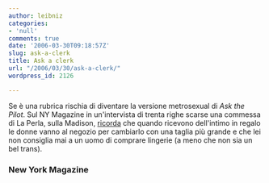 ```yaml
---
author: leibniz
categories:
- 'null'
comments: true
date: '2006-03-30T09:18:57Z'
slug: ask-a-clerk
title: Ask a clerk
url: "/2006/03/30/ask-a-clerk/"
wordpress_id: 2126

---
```

Se è una rubrica rischia di diventare la versione metrosexual di _Ask the Pilot_. Sul NY Magazine in un'intervista di trenta righe scarse una commessa di La Perla, sulla Madison, [ricorda](http://www.newyorkmetro.com/shopping/askaclerk/16501/index.html) che quando ricevono dell'intimo in regalo le donne vanno al negozio per cambiarlo con una taglia più grande e che lei non consiglia mai a un uomo di comprare lingerie (a meno che non sia un bel trans).


### New York Magazine
